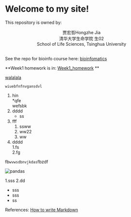 # Welcome to my site!


This repository is owned by:  
<center>
贾宏哲Hongzhe Jia<br>
清华大学生命学院 生02<br>
School of Life Sciences, Tsinghua University<br>
	
</center><br>

See the repo for bioinfo course here:
[bioinfomatics](https://github.com/Hexadra/bioinfo)


**Week1 homework is in: [Week1_homework](https://github.com/Hexadra/bioinfo/blob/main/Week1_homework.md)  **  

[walalala](https://Hexadra.github.io/bioinfo/main/hw1.html)

	wiuebfnfnvgansdvl
 
1. hin   
  *qfe  
  wefsbk   
3. dddd   
	* ss
5. fff  
    1. ssww
    2. ww22
    3. ww
7. dddd   
    1.fs  
    2.fg  

fb`wvwsdbnvjkdas`fbzdf

![pandas](https://wallpapertag.com/wallpaper/full/c/e/5/230888-cute-tumblr-wallpapers-2560x1600-for-android-tablet.jpg "panda")



1.sss
2.dd

* sss
* sss
* ss


References:
[How to write Markdown](https://github.com/adam-p/markdown-here/wiki/Markdown-Cheatsheet)
